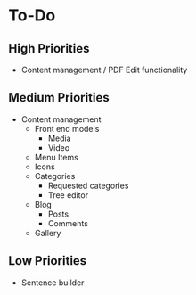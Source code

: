 # To-Do

## High Priorities

- Content management / PDF Edit functionality

## Medium Priorities

- Content management
  - Front end models
    - Media
    - Video
  - Menu Items
  - Icons
  - Categories
    - Requested categories
    - Tree editor
  - Blog
    - Posts
    - Comments
  - Gallery

## Low Priorities

- Sentence builder
